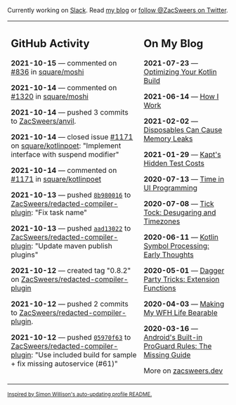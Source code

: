 Currently working on [Slack](https://slack.com/). Read [my blog](https://zacsweers.dev/) or [follow @ZacSweers on Twitter](https://twitter.com/ZacSweers).

<table><tr><td valign="top" width="60%">

## GitHub Activity
<!-- githubActivity starts -->
**2021-10-15** — commented on [#836](https://github.com/square/moshi/issues/836#issuecomment-944020754) in [square/moshi](https://api.github.com/repos/square/moshi)

**2021-10-14** — commented on [#1320](https://github.com/square/moshi/pull/1320#issuecomment-943959715) in [square/moshi](https://api.github.com/repos/square/moshi)

**2021-10-14** — pushed 3 commits to [ZacSweers/anvil](https://api.github.com/repos/ZacSweers/anvil).

**2021-10-14** — closed issue [#1171](https://api.github.com/repos/square/kotlinpoet/issues/1171) on [square/kotlinpoet](https://api.github.com/repos/square/kotlinpoet): "Implement interface with suspend modifier"

**2021-10-14** — commented on [#1171](https://github.com/square/kotlinpoet/issues/1171#issuecomment-943430901) in [square/kotlinpoet](https://api.github.com/repos/square/kotlinpoet)

**2021-10-13** — pushed [`8b980016`](https://github.com/ZacSweers/redacted-compiler-plugin/commit/8b980016daf6ef4b4941bbd8ff541bda642b264b) to [ZacSweers/redacted-compiler-plugin](https://api.github.com/repos/ZacSweers/redacted-compiler-plugin): "Fix task name"

**2021-10-13** — pushed [`aad13022`](https://github.com/ZacSweers/redacted-compiler-plugin/commit/aad130228fdc8f68070990e521ea5b92fac072c2) to [ZacSweers/redacted-compiler-plugin](https://api.github.com/repos/ZacSweers/redacted-compiler-plugin): "Update maven publish plugins"

**2021-10-12** — created tag "0.8.2" on [ZacSweers/redacted-compiler-plugin](https://api.github.com/repos/ZacSweers/redacted-compiler-plugin)

**2021-10-12** — pushed 2 commits to [ZacSweers/redacted-compiler-plugin](https://api.github.com/repos/ZacSweers/redacted-compiler-plugin).

**2021-10-12** — pushed [`05970f63`](https://github.com/ZacSweers/redacted-compiler-plugin/commit/05970f63dbcb84f8df86dff3ae0f054cced21ebc) to [ZacSweers/redacted-compiler-plugin](https://api.github.com/repos/ZacSweers/redacted-compiler-plugin): "Use included build for sample + fix missing autoservice (#61)"
<!-- githubActivity ends -->
</td><td valign="top" width="40%">

## On My Blog
<!-- blog starts -->
**2021-07-23** — [Optimizing Your Kotlin Build](https://www.zacsweers.dev/optimizing-your-kotlin-build/)

**2021-06-14** — [How I Work](https://www.zacsweers.dev/how-i-work/)

**2021-02-02** — [Disposables Can Cause Memory Leaks](https://www.zacsweers.dev/disposables-can-cause-memory-leaks/)

**2021-01-29** — [Kapt's Hidden Test Costs](https://www.zacsweers.dev/kapts-hidden-test-costs/)

**2020-07-13** — [Time in UI Programming](https://www.zacsweers.dev/time-in-ui/)

**2020-07-08** — [Tick Tock: Desugaring and Timezones](https://www.zacsweers.dev/ticktock-desugaring-timezones/)

**2020-06-11** — [Kotlin Symbol Processing: Early Thoughts](https://www.zacsweers.dev/kotlin-symbol-processor-early-thoughts/)

**2020-05-01** — [Dagger Party Tricks: Extension Functions](https://www.zacsweers.dev/dagger-party-tricks-extension-functions/)

**2020-04-03** — [Making My WFH Life Bearable](https://www.zacsweers.dev/making-wfh-life-bearable/)

**2020-03-16** — [Android's Built-in ProGuard Rules: The Missing Guide](https://www.zacsweers.dev/android-proguard-rules/)
<!-- blog ends -->
More on [zacsweers.dev](https://zacsweers.dev/)
</td></tr></table>

<sub><a href="https://simonwillison.net/2020/Jul/10/self-updating-profile-readme/">Inspired by Simon Willison's auto-updating profile README.</a></sub>